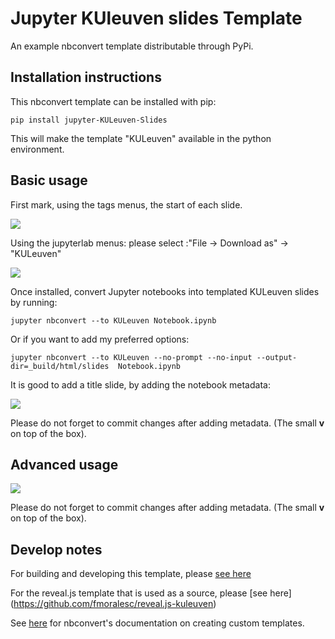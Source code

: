 # Jupyter KUleuven slides Template

An example nbconvert template distributable through PyPi.

## Installation instructions
This nbconvert template can be installed with pip:
```
pip install jupyter-KULeuven-Slides
```
This will make the template "KULeuven" available in the python environment.


## Basic usage

First mark, using the tags menus, the start of each slide.

![](https://raw.githubusercontent.com/KULeuven-Diepenbeek/jupyter-KULeuven-slides/blob/master/screenshots/ScreenshotSlideTypeSelection.png)

Using the jupyterlab menus: please select :"File -> Download as" -> "KULeuven"

![](https://raw.githubusercontent.com/KULeuven-Diepenbeek/jupyter-KULeuven-slides/blob/master/screenshots/ScreenshotSlideExport.png)

Once installed, convert Jupyter notebooks into templated KULeuven slides by running:

```
jupyter nbconvert --to KULeuven Notebook.ipynb
```

Or if you want to add my preferred options:

```
jupyter nbconvert --to KULeuven --no-prompt --no-input --output-dir=_build/html/slides  Notebook.ipynb
```

It is good to add a title slide, by adding the notebook metadata:

![](https://raw.githubusercontent.com/KULeuven-Diepenbeek/jupyter-KULeuven-slides/blob/master/screenshots/ScreenshotNotebookMetadata.png)

Please do not forget to commit changes after adding metadata. (The small **v** on top of the box).

## Advanced usage

![](https://raw.githubusercontent.com/jupyter-KULeuven-slides/blob/master/screenshots/ScreenshotCellMetadata.png)

Please do not forget to commit changes after adding metadata. (The small **v** on top of the box).

## Develop notes

For building and developing this template, please [see here]( https://github.com/sheeshee/nbconvert-template-example/)

For the reveal.js template that is used as  a source, please [see here] (https://github.com/fmoralesc/reveal.js-kuleuven)

See [here](https://nbconvert.readthedocs.io/en/latest/customizing.html) for nbconvert's documentation on creating custom templates.

